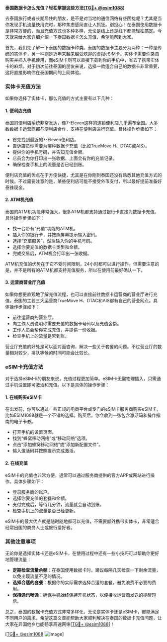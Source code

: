 **泰国数据卡怎么充值？轻松掌握这些方法[[TG💪+ @esim1088](https://t.me/s/esim1088)]**

去泰国旅行或者长期居住的朋友，是不是对当地的通信网络有些困扰呢？尤其是当你发现手机流量快用完时，那种焦虑感简直让人抓狂。别担心！在泰国使用数据卡是非常方便的，而且充值方式也多种多样，无论是线上还是线下都能轻松搞定。今天就来给大家详细介绍一下泰国数据卡怎么充值，希望能帮到大家。

首先，我们先了解一下泰国的数据卡种类。泰国的数据卡主要分为两种：一种是传统的实体卡，另一种则是近年来越来越受欢迎的虚拟eSIM卡。实体卡需要你亲自购买并插入手机使用，而eSIM卡则可以直接下载到你的手机中，省去了携带实体卡的麻烦。对于初次前往泰国的朋友来说，选择一款适合自己的数据卡非常重要，这将直接影响你在泰国期间的上网体验。

### 实体卡充值方法

如果你选择了实体卡，那么充值的方式主要有以下几种：

#### 1. **便利店充值**
泰国的便利店系统非常发达，像7-Eleven这样的连锁便利店几乎遍布全国。大多数数据卡运营商都与便利店合作，支持在便利店进行充值。具体操作步骤如下：
- 首先找到最近的7-Eleven便利店。
- 告诉店员你需要为哪种数据卡充值（比如TrueMove H、DTAC或AIS）。
- 提供你的手机号码，并告知充值金额。
- 店员会为你打印出一张收据，上面会有你的充值记录。
- 确保检查手机上的流量是否已经到账。

便利店充值的优点在于方便快捷，尤其是在你刚到泰国还没有熟悉其他充值方式的时候。不过需要注意的是，某些便利店可能不接受外币支付，所以最好提前准备好泰铢现金。

#### 2. **ATM机充值**
泰国的ATM机功能非常强大，很多ATM机都支持通过银行卡直接为数据卡充值。具体操作步骤如下：
- 找一台带有“充值”功能的ATM机。
- 插入你的银行卡，并按照屏幕提示输入密码。
- 选择“充值服务”，然后输入你的手机号码。
- 选择你要充值的数据卡类型和金额。
- 完成交易后，ATM机会打印出一张收据。

ATM机充值的优势在于它不受时间限制，24小时都可以进行操作。但需要注意的是，并不是所有的ATM机都支持充值服务，所以在使用前最好确认一下。

#### 3. **运营商营业厅充值**
如果你想更直观地了解充值流程，也可以直接前往数据卡运营商的营业厅进行充值。泰国的主要三大运营商TrueMove H、DTAC和AIS都有自己的营业网点。具体操作步骤如下：
- 前往运营商的营业厅。
- 向工作人员说明你需要充值的数据卡号码以及充值金额。
- 工作人员会帮你完成充值，并提供一份收据。
- 检查手机上的流量是否到账。

营业厅充值的好处是可以面对面咨询，解决一些关于套餐的问题。不过营业厅的数量相对较少，排队等候的时间可能会比较长。

### eSIM卡充值方法

对于选择eSIM卡的朋友来说，充值过程更加简单。eSIM卡无需物理插入，只需通过手机设置即可激活和充值。以下是具体的操作步骤：

#### 1. **在线购买eSIM卡**
在出发前，你可以通过一些正规的电商平台或专门的eSIM卡服务商购买eSIM卡。比如ESIM1088就是一个不错的选择。购买后，你会收到一张包含激活码和操作指南的电子卡券。
- 打开手机的设置页面。
- 找到“蜂窝移动网络”或“移动网络”选项。
- 点击“添加蜂窝移动网络”或“添加新配置文件”。
- 输入激活码并按照提示完成激活。

#### 2. **在线充值**
eSIM卡的充值也非常方便，通常可以通过服务商提供的官方APP或网站进行操作。具体步骤如下：
- 登录服务商的账户。
- 选择你要充值的套餐和金额。
- 支付完成后，等待几分钟，流量就会自动到账。
- 检查手机上的流量是否已经更新。

eSIM卡的最大优点就是随时随地都可以充值，不需要额外携带实体卡，非常适合经常出国的商务人士或旅行爱好者。

### 其他注意事项

无论你是选择实体卡还是eSIM卡，在使用过程中还有一些小技巧可以帮助你更好地管理流量：

- **定期检查流量余额**：在泰国使用数据卡时，建议每隔几天检查一下剩余流量，以免出现流量不足的情况。
- **选择合适的套餐**：根据你的实际需求选择合适的套餐，避免浪费不必要的费用。
- **保持通讯畅通**：确保手机始终保持开机状态，以便接收运营商发送的提醒短信。

总之，泰国的数据卡充值方式非常多样化，无论是实体卡还是eSIM卡，都能满足不同用户的需求。希望这篇文章能帮助大家顺利解决在泰国的数据卡充值问题，让大家在异国他乡也能畅享高速网络[[TG💪+ @esim1088](https://t.me/s/esim1088)]！

[[TG💪+ @esim1088](https://t.me/s/esim1088) ![Image](https://i.postimg.cc/4NQfJmqS/Snipaste-2025-05-13-00-14-12.png)]